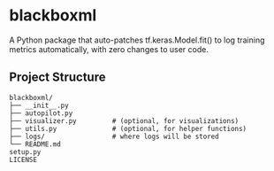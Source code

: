 # blackboxml
 A Python package that auto-patches tf.keras.Model.fit() to log training metrics automatically, with zero changes to user code.
## Project Structure

```
blackboxml/
├── __init__.py
├── autopilot.py
├── visualizer.py         # (optional, for visualizations)
├── utils.py              # (optional, for helper functions)
├── logs/                 # where logs will be stored
└── README.md
setup.py
LICENSE
```
